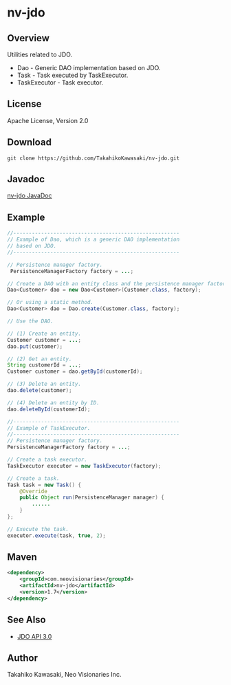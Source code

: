 nv-jdo
======

Overview
--------

Utilities related to JDO.

* Dao - Generic DAO implementation based on JDO.
* Task - Task executed by TaskExecutor.
* TaskExecutor - Task executor.


License
-------

Apache License, Version 2.0


Download
--------

    git clone https://github.com/TakahikoKawasaki/nv-jdo.git


Javadoc
-------

[nv-jdo JavaDoc](http://TakahikoKawasaki.github.com/nv-jdo/)


Example
-------

```java
//------------------------------------------------------
// Example of Dao, which is a generic DAO implementation
// based on JDO.
//------------------------------------------------------

// Persistence manager factory.
 PersistenceManagerFactory factory = ...;

// Create a DAO with an entity class and the persistence manager factory.
Dao<Customer> dao = new Dao<Customer>(Customer.class, factory);

// Or using a static method.
Dao<Customer> dao = Dao.create(Customer.class, factory);

// Use the DAO.

// (1) Create an entity.
Customer customer = ...;
dao.put(customer);

// (2) Get an entity.
String customerId = ...;
Customer customer = dao.getById(customerId);

// (3) Delete an entity.
dao.delete(customer);

// (4) Delete an entity by ID.
dao.deleteById(customerId);
```

```java
//------------------------------------------------------
// Example of TaskExecutor.
//------------------------------------------------------
// Persistence manager factory.
PersistenceManagerFactory factory = ...;

// Create a task executor.
TaskExecutor executor = new TaskExecutor(factory);

// Create a task.
Task task = new Task() {
    @Override
    public Object run(PersistenceManager manager) {
        ......
    }
};

// Execute the task.
executor.execute(task, true, 2);
```

Maven
-----

```xml
<dependency>
    <groupId>com.neovisionaries</groupId>
    <artifactId>nv-jdo</artifactId>
    <version>1.7</version>
</dependency>
```


See Also
--------

* [JDO API 3.0](http://db.apache.org/jdo/api30/apidocs/index.html)


Author
------

Takahiko Kawasaki, Neo Visionaries Inc.
